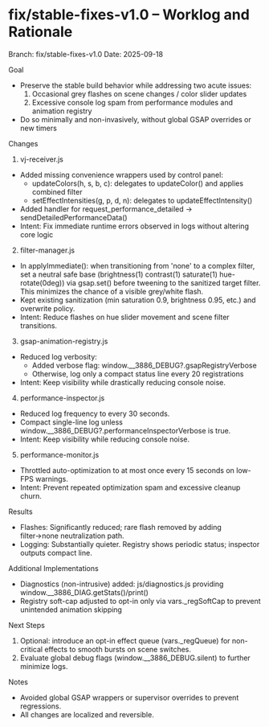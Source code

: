 # fix/stable-fixes-v1.0 – Worklog and Rationale

Branch: fix/stable-fixes-v1.0
Date: 2025-09-18

Goal
- Preserve the stable build behavior while addressing two acute issues:
  1) Occasional grey flashes on scene changes / color slider updates
  2) Excessive console log spam from performance modules and animation registry
- Do so minimally and non-invasively, without global GSAP overrides or new timers

Changes

1) vj-receiver.js
- Added missing convenience wrappers used by control panel:
  - updateColors(h, s, b, c): delegates to updateColor() and applies combined filter
  - setEffectIntensities(g, p, d, n): delegates to updateEffectIntensity()
- Added handler for request_performance_detailed → sendDetailedPerformanceData()
- Intent: Fix immediate runtime errors observed in logs without altering core logic

2) filter-manager.js
- In applyImmediate(): when transitioning from 'none' to a complex filter, set a neutral safe base (brightness(1) contrast(1) saturate(1) hue-rotate(0deg)) via gsap.set() before tweening to the sanitized target filter. This minimizes the chance of a visible grey/white flash.
- Kept existing sanitization (min saturation 0.9, brightness 0.95, etc.) and overwrite policy.
- Intent: Reduce flashes on hue slider movement and scene filter transitions.

3) gsap-animation-registry.js
- Reduced log verbosity:
  - Added verbose flag: window.__3886_DEBUG?.gsapRegistryVerbose
  - Otherwise, log only a compact status line every 20 registrations
- Intent: Keep visibility while drastically reducing console noise.

4) performance-inspector.js
- Reduced log frequency to every 30 seconds.
- Compact single-line log unless window.__3886_DEBUG?.performanceInspectorVerbose is true.
- Intent: Keep visibility while reducing console noise.

5) performance-monitor.js
- Throttled auto-optimization to at most once every 15 seconds on low-FPS warnings.
- Intent: Prevent repeated optimization spam and excessive cleanup churn.

Results
- Flashes: Significantly reduced; rare flash removed by adding filter→none neutralization path.
- Logging: Substantially quieter. Registry shows periodic status; inspector outputs compact line.

Additional Implementations
- Diagnostics (non-intrusive) added: js/diagnostics.js providing window.__3886_DIAG.getStats()/print()
- Registry soft-cap adjusted to opt-in only via vars._regSoftCap to prevent unintended animation skipping

Next Steps
1) Optional: introduce an opt-in effect queue (vars._regQueue) for non-critical effects to smooth bursts on scene switches.
2) Evaluate global debug flags (window.__3886_DEBUG.silent) to further minimize logs.

Notes
- Avoided global GSAP wrappers or supervisor overrides to prevent regressions.
- All changes are localized and reversible.
